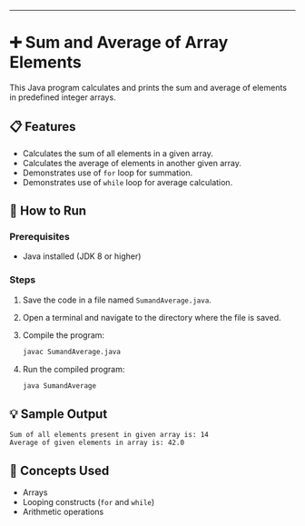 

---

# ➕ Sum and Average of Array Elements

This Java program calculates and prints the sum and average of elements in predefined integer arrays.

## 📋 Features

* Calculates the sum of all elements in a given array.
* Calculates the average of elements in another given array.
* Demonstrates use of `for` loop for summation.
* Demonstrates use of `while` loop for average calculation.

## 🚀 How to Run

### Prerequisites

* Java installed (JDK 8 or higher)

### Steps

1. Save the code in a file named `SumandAverage.java`.
2. Open a terminal and navigate to the directory where the file is saved.
3. Compile the program:

   ```bash
   javac SumandAverage.java
   ```
4. Run the compiled program:

   ```bash
   java SumandAverage
   ```

## 💡 Sample Output

```
Sum of all elements present in given array is: 14
Average of given elements in array is: 42.0
```

## 🧠 Concepts Used

* Arrays
* Looping constructs (`for` and `while`)
* Arithmetic operations

